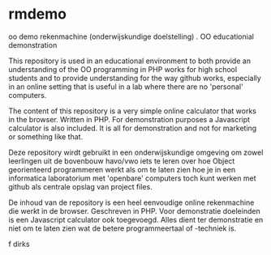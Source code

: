 # rmdemo
oo demo rekenmachine (onderwijskundige doelstelling) . OO educationial demonstration 


This repository is used in an educational environment to both provide an understanding of the OO programming in PHP works for high school students and to provide understanding for the way github works, especially in an online setting that is useful in a lab where there are no 'personal' computers.

The content of this repository is a very simple online calculator that works in the browser. Written in PHP. For demonstration purposes a Javascript calculator is also included. It is all for demonstration and not for marketing or something like that.

Deze repository wirdt gebruikt in een onderwijskundige omgeving om zowel leerlingen uit de bovenbouw havo/vwo iets te leren over hoe Object georienteerd programmeren werkt als om te laten zien hoe je in een informatica laboratorium met 'openbare' computers toch kunt werken met github als centrale opslag van project files.

De inhoud van de repository is een heel eenvoudige online rekenmachine die werkt in de browser. Geschreven in PHP. Voor demonstratie doeleinden is een Javascript calculator ook toegevoegd. Alles dient ter demonstratie en niet om te laten zien wat de betere programmeertaal of -techniek is.

f dirks

